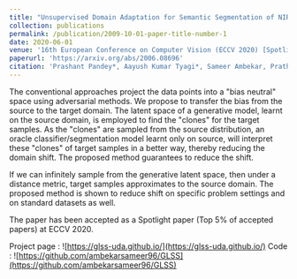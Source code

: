 ```yaml
---
title: "Unsupervised Domain Adaptation for Semantic Segmentation of NIR Images through Generative Latent Search"
collection: publications
permalink: /publication/2009-10-01-paper-title-number-1
date: 2020-06-01
venue: '16th European Conference on Computer Vision (ECCV 2020) [Spotlight]'
paperurl: 'https://arxiv.org/abs/2006.08696'
citation: 'Prashant Pandey*, Aayush Kumar Tyagi*, Sameer Ambekar, Prathosh AP. 2020 &quot;Unsupervised Domain Adaptation for Semantic Segmentation of NIR Images through Generative Latent Search. &quot; <i>16th European Conference on Computer Vision (ECCV 2020) </i>'
---
```

The conventional approaches project the data points into a "bias neutral" space using adversarial methods. We propose to transfer the bias from the source to the target domain. The latent space of a generative model, learnt on the source domain, is employed to find the "clones" for the target samples. As the "clones" are sampled from the source distribution, an oracle classifier/segmentation model learnt only on source, will interpret these "clones" of target samples in a better way, thereby reducing the domain shift. The proposed method guarantees to reduce the shift.

If we can infinitely sample from the generative latent space, then under a distance metric, target samples approximates to the source domain. The proposed method is shown to reduce shift on specific problem settings and on standard datasets as well.

The paper has been accepted as a Spotlight paper (Top 5% of accepted papers) at ECCV 2020.


Project page : ![https://glss-uda.github.io/](https://glss-uda.github.io/)
Code : ![https://github.com/ambekarsameer96/GLSS](https://github.com/ambekarsameer96/GLSS)
